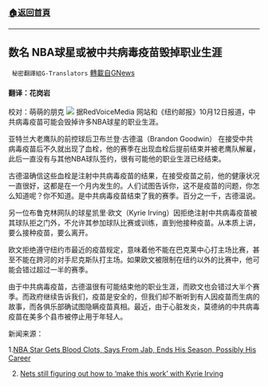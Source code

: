 ###  [:house:返回首頁](https://github.com/ourhimalayas/txt)
---


## 数名 NBA球星或被中共病毒疫苗毁掉职业生涯
` 秘密翻譯組G-Translators` [轉載自GNews](https://gnews.org/zh-hans/1590372/)

#### 翻译：花岗岩
校对：萌萌的朋克
![](https://assets.gnews.org/wp-content/uploads/2021/10/4-36.jpg)
据RedVoiceMedia 网站和《纽约邮报》10月12日报道，中共病毒疫苗可能会毁掉许多NBA球星的职业生涯。

亚特兰大老鹰队的前控球后卫布兰登·古德温（Brandon Goodwin） 在接受中共病毒疫苗后不久就出现了血栓，他的赛季在出现血栓后提前结束并被老鹰队解雇，此后一直没有与其他NBA球队签约，很有可能他的职业生涯已经结束。

古德温确信这些血栓是注射中共病毒疫苗的结果，在接受疫苗之前，他的健康状况一直很好，这都是在一个月内发生的。人们试图告诉你，这不是疫苗的问题，你怎么知道呢？你不知道。是中共病毒疫苗结束了我的赛季。百分之一千，古德温说。

另一位布鲁克林网队的球星凯里·欧文（Kyrie Irving）因拒绝注射中共病毒疫苗被其球队拒之门外，不允许其参加球队比赛或训练，直到他接种疫苗。从本质上讲，要么接种疫苗，要么离开。

欧文拒绝遵守纽约市最近的疫苗规定，意味着他不能在巴克莱中心打主场比赛，甚至不能在跨河的对手尼克斯队打主场。如果欧文被限制在纽约以外的比赛中，他可能会错过超过一半的赛季。

由于中共病毒疫苗，古德温很有可能结束他的职业生涯，而欧文也会错过大半个赛季。而政府继续告诉我们，疫苗是安全的，但我们却不断听到有人因疫苗而生病的故事，而各俱乐部确试图隐瞒疫苗真相。最近，由于心脏发炎，莫德纳的中共病毒疫苗在美多个县市被停止用于年轻人。

新闻来源：

1.[NBA Star Gets Blood Clots, Says From Jab, Ends His Season, Possibly His Career](https://www.redvoicemedia.com/2021/10/nba-star-gets-blood-clots-says-from-jab-ends-his-season-possibly-his-career/)

2. [Nets still figuring out how to ‘make this work’ with Kyrie Irving](https://nypost.com/2021/10/12/nets-still-figuring-out-how-to-make-this-work-with-kyrie-irving/)
